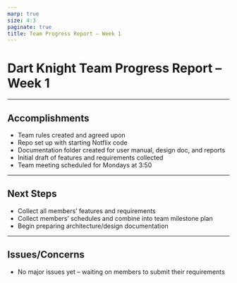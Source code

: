 ```yaml
---
marp: true
size: 4:3
paginate: true
title: Team Progress Report – Week 1
---
```


# Dart Knight Team Progress Report – Week 1

---

## Accomplishments
- Team rules created and agreed upon
- Repo set up with starting Notflix code
- Documentation folder created for user manual, design doc, and reports
- Initial draft of features and requirements collected
- Team meeting scheduled for Mondays at 3:50

---

## Next Steps
- Collect all members’ features and requirements
- Collect members’ schedules and combine into team milestone plan
- Begin preparing architecture/design documentation

---

## Issues/Concerns
- No major issues yet – waiting on members to submit their requirements
